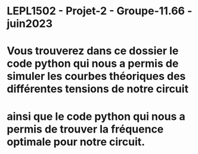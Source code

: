 # LEPL1502 - Projet-2 - Groupe-11.66 - juin2023
# 
# Vous trouverez dans ce dossier le code python qui nous a permis de simuler les courbes théoriques des différentes tensions de notre circuit
#    ainsi que le code python qui nous a permis de trouver la fréquence optimale pour notre circuit.
